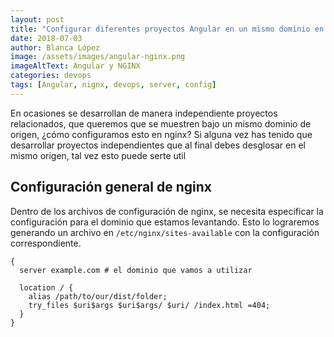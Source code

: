 ```yaml
---
layout: post
title: "Configurar diferentes proyectos Angular en un mismo dominio en Nginx"
date: 2018-07-03
author: Blanca López
image: /assets/images/angular-nginx.png
imageAltText: Angular y NGINX
categories: devops
tags: [Angular, nignx, devops, server, config]
---
```


En ocasiones se desarrollan de manera independiente proyectos relacionados, que queremos que se muestren bajo un mismo dominio de origen, ¿cómo configuramos esto en nginx?
Si alguna vez has tenido que desarrollar proyectos independientes que al final debes desglosar en el mismo origen, tal vez esto puede serte util

## Configuración general de nginx

Dentro de los archivos de configuración de nginx, se necesita especificar la configuración para el dominio que estamos levantando. Esto lo lograremos generando un archivo en `/etc/nginx/sites-available` con la configuración correspondiente.

```
{
  server example.com # el dominio que vamos a utilizar

  location / {
    alias /path/to/our/dist/folder;
    try_files $uri$args $uri$args/ $uri/ /index.html =404;
  }
}
```
